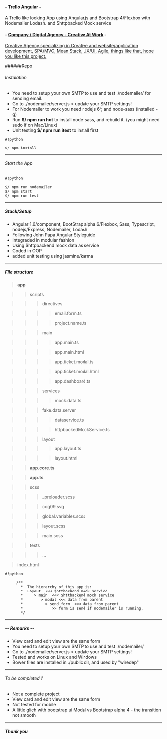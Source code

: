 #### - Trello Angular -
A Trello like looking App using Angular.js and Bootstrap 4/Flexbox witn Nodemailer Lodash. and $httpbacked Mock service

#### - [ Company / Digital Agency - Creative At Work](http://creativeatwork.net) -
[ Creative Agency specializing in Creative and website/application development, SPA/MVC, Mean Stack, UX/UI, Agile, things like that, hope you like this project. ](http://creativeatwork.net/portfolio)

######Repo


###### Instalation
* You need to setup your own SMTP to use and test ./nodemailer/ for sending email.
* Go to ./nodemailer/server.js > update your SMTP settings!  
* For Nodemailer to work you need nodejs 6^, and node-sass (installed -g)
* Run **$/ npm run hot** to install node-sass, and rebuild it. (you might need sudo if on Mac/Linux)
* Unit testing **$/ npm run itest** to install first

```
#!python

$/ npm install
```

***
###### Start the App

```
#!python

$/ npm run nodemailer   
$/ npm start
$/ npm run test
```

***
##### Stack/Setup
* Angular 1.6/component, BootStrap alpha.6/Flexbox, Sass, Typescript, nodejs/Express, Nodemailer, Lodash
* Following John Papa Angular Styleguide
* Integraded in modular fashion
* Using $httpbackend mock data as service
* Coded in OOP
* added unit testing using jasmine/karma
***


##### File structure

> **app**

>> scripts

>>> directives

>>>> email.form.ts

>>>> project.name.ts

>>> main

>>>> app.main.ts

>>>> app.main.html

>>>> app.ticket.modal.ts

>>>> app.ticket.modal.html

>>>> app.dashboard.ts

>>> services

>>>> mock.data.ts

>>> fake.data.server

>>>> dataservice.ts

>>>> httpbackedMockService.ts

>>> layout

>>>> app.layout.ts

>>>> layout.html

>> **app.core.ts**

>> **app.ts**

>> scss

>>> _preloader.scss

>>> cog09.svg

>>> global.variables.scss

>>> layout.scss

>>> main.scss

>> tests

>>> ...

> index.html

```
#!python

     /**
       *  The hierarchy of this app is:
       *  Layout  <<< $httbackend mock service
       *     > main  <<< $httbackend mock service
       *        > modal <<< data from parent
       *          > send form  <<< data from parent
       *             >> form is send if nodemailer is running.
       */
```

***

##### -- Remarks --
* View card and edit view are the same form
* You need to setup your own SMTP to use and test ./nodemailer/
* Go to ./nodemailer/server.js > update your SMTP settings!
* Tested and works on Linux and Windows
* Bower files are installed in ./public dir, and used by "wiredep"
***

###### To be completed ?
* Not a complete project
* View card and edit view are the same form
* Not tested for mobile
* A little glich with bootstrap ui Modal vs Bootstrap alpha 4 - the transition not smooth 

***

##### Thank you